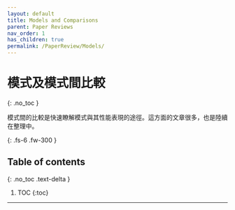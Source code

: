 ```yaml
---
layout: default
title: Models and Comparisons
parent: Paper Reviews
nav_order: 1
has_children: true
permalink: /PaperReview/Models/
---
```


# 模式及模式間比較
{: .no_toc }

模式間的比較是快速瞭解模式與其性能表現的途徑。這方面的文章很多，也是陸續在整理中。

{: .fs-6 .fw-300 }

## Table of contents
{: .no_toc .text-delta }

1. TOC
{:toc}

---



